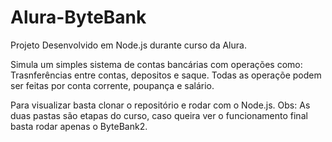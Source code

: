 # Alura-ByteBank
Projeto Desenvolvido em Node.js durante curso da Alura.

Simula um simples sistema de contas bancárias com operações como: Trasnferências entre contas, depositos e saque. 
Todas as operaçõe podem ser feitas por conta corrente, poupança e salário.

Para visualizar basta clonar o repositório e rodar com o Node.js.
Obs: As duas pastas são etapas do curso, caso queira ver o funcionamento final basta rodar apenas o ByteBank2.
